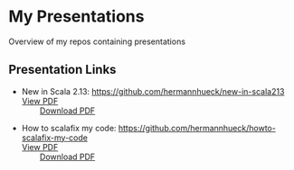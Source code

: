# My Presentations

Overview of my repos containing presentations

## Presentation Links
- New in Scala 2.13: https://github.com/hermannhueck/new-in-scala213<br/>
  [View PDF](https://github.com/hermannhueck/new-in-scala213/blob/master/slides/New-in-Scala-2.13.pdf)<br/>
  &nbsp; &nbsp; &nbsp; &nbsp; [Download PDF](https://github.com/hermannhueck/new-in-scala213/raw/master/slides/New-in-Scala-2.13.pdf)

- How to scalafix my code: https://github.com/hermannhueck/howto-scalafix-my-code<br/>
  [View PDF](https://github.com/hermannhueck/howto-scalafix-my-code/blob/master/slides/howto-scalafix-my-code.pdf)<br/>
  &nbsp; &nbsp; &nbsp; &nbsp; [Download PDF](https://github.com/hermannhueck/howto-scalafix-my-code/raw/master/slides/howto-scalafix-my-code.pdf)
